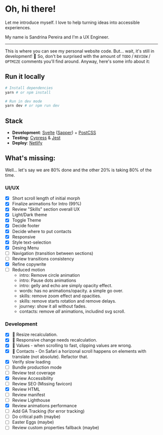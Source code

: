 # Oh, hi there!

Let me introduce myself. I love to help turning ideas into accessible experiences.

My name is Sandrina Pereira and I'm a UX Engineer.

----

This is where you can see my personal website code. But... wait, it's still in development! 🚧 So, don't be surprised with the amount of `TODO` / `REVIEW` / `OPTMIZE` comments you'll find around. Anyway, here's some info about it:

## Run it locally
```bash
# Install dependencies
yarn # or npm install

# Run in dev mode
yarn dev # or npm run dev
```

## Stack
- **Development**: [Svelte](https://svelte.dev/) ([Sapper](https://sapper.svelte.dev/)) + [PostCSS](https://postcss.org/)
- **Testing**: [Cypress](https://www.cypress.io/) & [Jest](https://jestjs.io/)
- **Deploy**: [Netlify](https://www.netlify.com/)

## What's missing:
Well... let's say we are 80% done and the other 20% is taking 80% of the time.

### UI/UX
- [x] Short scroll length of initial morph
- [x] Finalize animations for Intro (99%)
- [x] Review "Skills" section overall UX
- [x] Light/Dark theme
- [x] Toggle Theme
- [x] Decide footer
- [x] Decide where to put contacts
- [x] Responsive
- [x] Style text-selection
- [x] Desing Menu
- [ ] Navigation (transition between sections) 
- [ ] Review transitions consistency
- [x] Refine copywrite
- [ ] Reduced motion
  - intro: Remove circle animation
  - intro: Pause dots animations
  - intro: gelly and echo are simply opacity effect.
  - words: has no animations/opacity. a simple go over.
  - skills: remove zoom effect and opacities.
  - skills: remove starts rotation and remove delays.
  - journey: show it all without fades.
  - contacts: remove _all_ animations, includind svg scroll.

### Development
- [x] 🐛 Resize recalculation.
- [x] 🐛 Responsive change needs recalculation.
- [x] 🐛 Values - when scrolling to fast, clipping values are wrong.
- [x] 🐛 Contacts - On Safari a horizonal scroll happens on elements with translate (not absolute). Refactor that.
- [x] Verify slow loading
- [ ] Bundle production mode
- [ ] Review test coverage
- [x] Review Accessibility
- [ ] Review SEO (Missing favicon)
- [x] Review HTML
- [ ] Review manifest
- [ ] Review Lighthouse
- [x] Review animations performance
- [ ] Add GA Tracking (for error tracking)
- [ ] Do critical path (maybe)
- [ ] Easter Eggs (maybe)
- [ ] Review custom properties fallback (maybe)